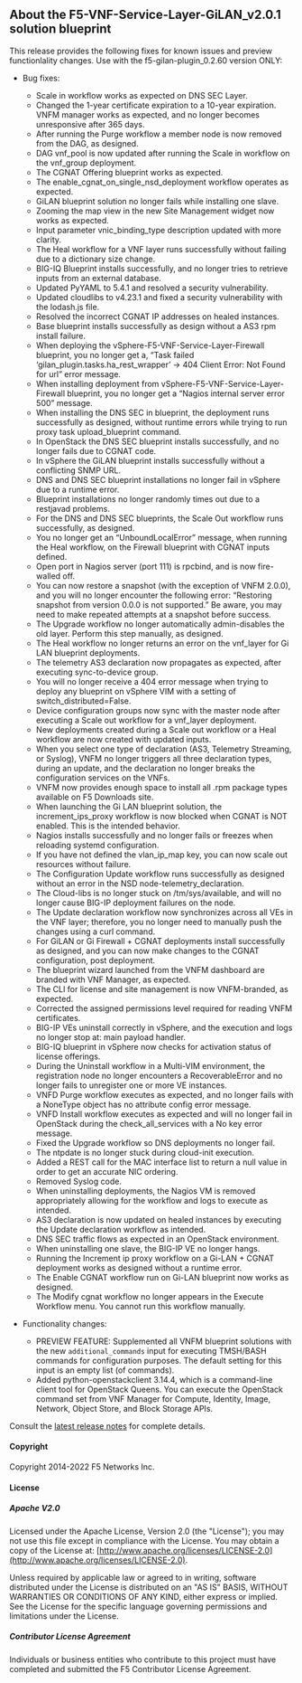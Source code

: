 ## About the F5-VNF-Service-Layer-GiLAN_v2.0.1 solution blueprint

This release provides the following fixes for known issues and preview functionlality changes. Use with the f5-gilan-plugin_0.2.60 version ONLY: 


* Bug fixes:   

   * Scale in workflow works as expected on DNS SEC Layer.
  * Changed the 1-year certificate expiration to a 10-year expiration. VNFM manager works as expected, and no longer becomes unresponsive after 365 days.
  * After running the Purge workflow a member node is now removed from the DAG, as designed.
  * DAG vnf_pool is now updated after running the Scale in workflow on the vnf_group deployment.
  * The CGNAT Offering blueprint works as expected.
  * The enable_cgnat_on_single_nsd_deployment workflow operates as expected.
  * GiLAN blueprint solution no longer fails while installing one slave.
  * Zooming the map view in the new Site Management widget now works as expected.
  * Input parameter vnic_binding_type description updated with more clarity.
  * The Heal workflow for a VNF layer runs successfully without failing due to a dictionary size change.
  * BIG-IQ Blueprint installs successfully, and no longer tries to retrieve inputs from an external database.
  * Updated PyYAML to 5.4.1 and resolved a security vulnerability.
  * Updated cloudlibs to v4.23.1 and fixed a security vulnerability with the lodash.js file.
  * Resolved the incorrect CGNAT IP addresses on healed instances.
  * Base blueprint installs successfully as design without a AS3 rpm install failure.
  * When deploying the vSphere-F5-VNF-Service-Layer-Firewall blueprint, you no longer get a, “Task failed ‘gilan_plugin.tasks.ha_rest_wrapper’ -> 404 Client Error: Not Found for url” error message.
  * When installing deployment from vSphere-F5-VNF-Service-Layer-Firewall blueprint, you no longer get a “Nagios internal server error 500” message.
  * When installing the DNS SEC in blueprint, the deployment runs successfully as designed, without runtime errors while trying to run proxy task upload_blueprint command.
  * In OpenStack the DNS SEC blueprint installs successfully, and no longer fails due to CGNAT code.
  * In vSphere the GiLAN blueprint installs successfully without a conflicting SNMP URL.
  * DNS and DNS SEC blueprint installations no longer fail in vSphere due to a runtime error.
  * Blueprint installations no longer randomly times out due to a restjavad problems.
  * For the DNS and DNS SEC blueprints, the Scale Out workflow runs successfully, as designed.
  * You no longer get an “UnboundLocalError” message, when running the Heal workflow, on the Firewall blueprint with CGNAT inputs defined.
  * Open port in Nagios server (port 111) is rpcbind, and is now fire-walled off.
  * You can now restore a snapshot (with the exception of VNFM 2.0.0), and you will no longer encounter the following error: “Restoring snapshot from version 0.0.0 is not supported.” Be aware, you may need to make repeated attempts at a snapshot before success.
  * The Upgrade workflow no longer automatically admin-disables the old layer. Perform this step manually, as designed.
  * The Heal workflow no longer returns an error on the vnf_layer for Gi LAN blueprint deployments.
  * The telemetry AS3 declaration now propagates as expected, after executing sync-to-device group.
  * You will no longer receive a 404 error message when trying to deploy any blueprint on vSphere VIM with a setting of switch_distributed=False.
  * Device configuration groups now sync with the master node after executing a Scale out workflow for a vnf_layer deployment.
  * New deployments created during a Scale out workflow or a Heal workflow are now created with updated inputs.
  * When you select one type of declaration (AS3, Telemetry Streaming, or Syslog), VNFM no longer triggers all three declaration types, during an update, and the declaration no longer breaks the configuration services on the VNFs.
  * VNFM now provides enough space to install all .rpm package types available on F5 Downloads site.
  * When launching the Gi LAN blueprint solution, the increment_ips_proxy workflow is now blocked when CGNAT is NOT enabled. This is the intended behavior.
  * Nagios installs successfully and no longer fails or freezes when reloading systemd configuration.
  * If you have not defined the vlan_ip_map key, you can now scale out resources without failure.
  * The Configuration Update workflow runs successfully as designed without an error in the NSD node-telemetry_declaration.
  * The Cloud-libs is no longer stuck on /tm/sys/available, and will no longer cause BIG-IP deployment failures on the node.
  * The Update declaration workflow now synchronizes across all VEs in the VNF layer; therefore, you no longer need to manually push the changes using a curl command.
  * For GiLAN or Gi Firewall + CGNAT deployments install successfully as designed, and you can now make changes to the CGNAT configuration, post deployment.
  * The blueprint wizard launched from the VNFM dashboard are branded with VNF Manager, as expected.
  * The CLI for license and site management is now VNFM-branded, as expected.
  * Corrected the assigned permissions level required for reading VNFM certificates.
  * BIG-IP VEs uninstall correctly in vSphere, and the execution and logs no longer stop at: main payload handler.
  * BIG-IQ blueprint in vSphere now checks for activation status of license offerings.
  * During the Uninstall workflow in a Multi-VIM environment, the registration node no longer encounters a RecoverableError and no longer fails to unregister one or more VE instances.
  * VNFD Purge workflow executes as expected, and no longer fails with a NoneType object has no attribute config error message.
  * VNFD Install workflow executes as expected and will no longer fail in OpenStack during the check_all_services with a No key error message.
  * Fixed the Upgrade workflow so DNS deployments no longer fail.
  * The ntpdate is no longer stuck during cloud-init execution.
  * Added a REST call for the MAC interface list to return a null value in order to get an accurate NIC ordering.
  * Removed Syslog code.
  * When uninstalling deployments, the Nagios VM is removed appropriately allowing for the workflow and logs to execute as intended.
  * AS3 declaration is now updated on healed instances by executing the Update declaration workflow as intended.
  * DNS SEC traffic flows as expected in an OpenStack environment.
  * When uninstalling one slave, the BIG-IP VE no longer hangs.
  * Running the Increment ip proxy workflow on a Gi-LAN + CGNAT deployment works as designed without a runtime error.
  * The Enable CGNAT workflow run on Gi-LAN blueprint now works as designed.
  * The Modify cgnat workflow no longer appears in the Execute Workflow menu. You cannot run this workflow manually.

* Functionality changes:

  * PREVIEW FEATURE: Supplemented all VNFM blueprint solutions with the new ``additional_commands`` input  for executing TMSH/BASH commands for configuration purposes. The default setting for this input is an empty list (of commands).
  * Added python-openstackclient 3.14.4, which is a command-line client tool for OpenStack Queens. You can execute the OpenStack command set from VNF Manager for Compute, Identity, Image, Network, Object Store, and Block Storage APIs.


Consult the [latest release notes](https://clouddocs.f5.com/cloud/nfv/latest/release-notes-1.html) for complete details.

#### Copyright
Copyright 2014-2022 F5 Networks Inc.

#### License

##### Apache V2.0 
Licensed under the Apache License, Version 2.0 (the "License"); you may not use this file except in compliance with the License. You may obtain a copy of the License at: [http://www.apache.org/licenses/LICENSE-2.0](http://www.apache.org/licenses/LICENSE-2.0).

Unless required by applicable law or agreed to in writing, software distributed under the License is distributed on an "AS IS" BASIS, WITHOUT WARRANTIES OR CONDITIONS OF ANY KIND, either express or implied. See the License for the specific language governing permissions and limitations under the License.

##### Contributor License Agreement
Individuals or business entities who contribute to this project must have completed and submitted the F5 Contributor License Agreement.
